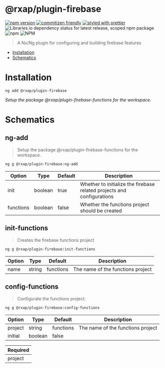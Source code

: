 @rxap/plugin-firebase
======

[![npm version](https://img.shields.io/npm/v/@rxap/plugin-firebase?style=flat-square)](https://www.npmjs.com/package/@rxap/plugin-firebase)
[![commitizen friendly](https://img.shields.io/badge/commitizen-friendly-brightgreen.svg?style=flat-square)](https://commitizen.github.io/cz-cli/)
[![styled with prettier](https://img.shields.io/badge/styled_with-prettier-ff69b4.svg?style=flat-square)](https://github.com/prettier/prettier)
![Libraries.io dependency status for latest release, scoped npm package](https://img.shields.io/librariesio/release/npm/@rxap/plugin-firebase)
![npm](https://img.shields.io/npm/dm/@rxap/plugin-firebase)
![NPM](https://img.shields.io/npm/l/@rxap/plugin-firebase)

> A Nx/Ng plugin for configuring and building firebase features

- [Installation](#installation)
- [Schematics](#schematics)

# Installation

```
ng add @rxap/plugin-firebase
```

*Setup the package @rxap/plugin-firebase-functions for the workspace.*

# Schematics

## ng-add
> Setup the package @rxap/plugin-firebase-functions for the workspace.

```
ng g @rxap/plugin-firebase:ng-add
```

Option | Type | Default | Description
--- | --- | --- | ---
init | boolean | true | Whether to initialize the firebase related projects and configurations
functions | boolean | false | Whether the functions project should be created


## init-functions
> Creates the firebase functions project

```
ng g @rxap/plugin-firebase:init-functions
```

Option | Type | Default | Description
--- | --- | --- | ---
name | string | functions | The name of the functions project


## config-functions
> Configurate the functions project.

```
ng g @rxap/plugin-firebase:config-functions
```

Option | Type | Default | Description
--- | --- | --- | ---
project | string | functions | The name of the functions project
initial | boolean | false | 

| Required |
| --- |
| project |

